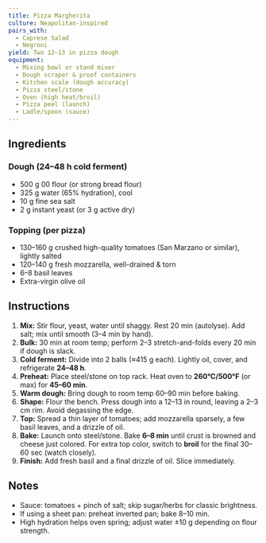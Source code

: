 ```yaml
---
title: Pizza Margherita
culture: Neapolitan-inspired
pairs_with:
  - Caprese Salad
  - Negroni
yield: Two 12–13 in pizza dough
equipment:
  - Mixing bowl or stand mixer
  - Dough scraper & proof containers
  - Kitchen scale (dough accuracy)
  - Pizza steel/stone
  - Oven (high heat/broil)
  - Pizza peel (launch)
  - Ladle/spoon (sauce)
---
```


## Ingredients
### Dough (24–48 h cold ferment)
- 500 g 00 flour (or strong bread flour)
- 325 g water (65% hydration), cool
- 10 g fine sea salt
- 2 g instant yeast (or 3 g active dry)

### Topping (per pizza)
- 130–160 g crushed high-quality tomatoes (San Marzano or similar), lightly salted
- 120–140 g fresh mozzarella, well-drained & torn
- 6–8 basil leaves
- Extra-virgin olive oil

## Instructions
1. **Mix:** Stir flour, yeast, water until shaggy. Rest 20 min (autolyse). Add salt; mix until smooth (3–4 min by hand).
2. **Bulk:** 30 min at room temp; perform 2–3 stretch-and-folds every 20 min if dough is slack.
3. **Cold ferment:** Divide into 2 balls (≈415 g each). Lightly oil, cover, and refrigerate **24–48 h**.
4. **Preheat:** Place steel/stone on top rack. Heat oven to **260°C/500°F** (or max) for **45–60 min**.
5. **Warm dough:** Bring dough to room temp 60–90 min before baking.
6. **Shape:** Flour the bench. Press dough into a 12–13 in round, leaving a 2–3 cm rim. Avoid degassing the edge.
7. **Top:** Spread a thin layer of tomatoes; add mozzarella sparsely, a few basil leaves, and a drizzle of oil.
8. **Bake:** Launch onto steel/stone. Bake **6–8 min** until crust is browned and cheese just colored. For extra top color, switch to **broil** for the final 30–60 sec (watch closely).
9. **Finish:** Add fresh basil and a final drizzle of oil. Slice immediately.

## Notes
- Sauce: tomatoes + pinch of salt; skip sugar/herbs for classic brightness.  
- If using a sheet pan: preheat inverted pan; bake 8–10 min.  
- High hydration helps oven spring; adjust water ±10 g depending on flour strength.
